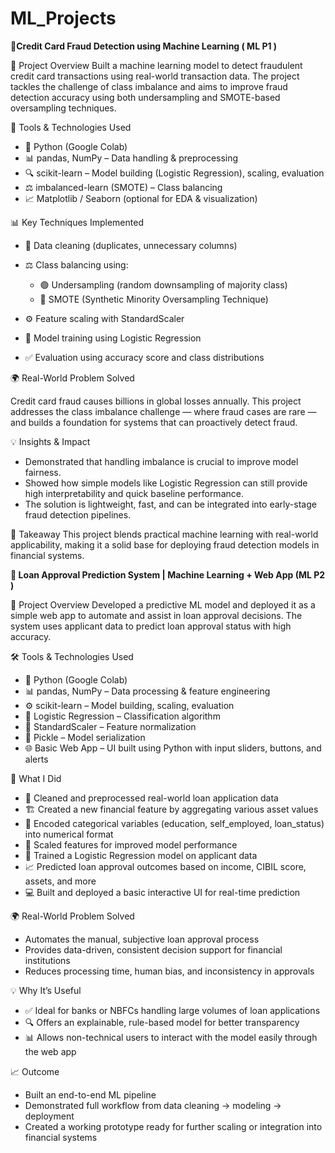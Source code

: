 # ML_Projects


🔐**Credit Card Fraud Detection using Machine Learning ( ML P1 )** 

🚀 Project Overview
Built a machine learning model to detect fraudulent credit card transactions using real-world transaction data. The project tackles the challenge of class imbalance and aims to improve fraud detection accuracy using both undersampling and SMOTE-based oversampling techniques.


🔧 Tools & Technologies Used

* 🐍 Python (Google Colab)
* 📊 pandas, NumPy – Data handling & preprocessing
* 🔍 scikit-learn – Model building (Logistic Regression), scaling, evaluation
* ⚖️ imbalanced-learn (SMOTE) – Class balancing
* 📈 Matplotlib / Seaborn (optional for EDA & visualization)

📊 Key Techniques Implemented

* 🧹 Data cleaning (duplicates, unnecessary columns)
* ⚖️ Class balancing using:

  * 🟢 Undersampling (random downsampling of majority class)
  * 🔵 SMOTE (Synthetic Minority Oversampling Technique)
* ⚙️ Feature scaling with StandardScaler
* 🤖 Model training using Logistic Regression
* ✅ Evaluation using accuracy score and class distributions

🌍 Real-World Problem Solved

Credit card fraud causes billions in global losses annually. This project addresses the class imbalance challenge — where fraud cases are rare — and builds a foundation for systems that can proactively detect fraud.

💡 Insights & Impact

* Demonstrated that handling imbalance is crucial to improve model fairness.
* Showed how simple models like Logistic Regression can still provide high interpretability and quick baseline performance.
* The solution is lightweight, fast, and can be integrated into early-stage fraud detection pipelines.


📌 Takeaway
This project blends practical machine learning with real-world applicability, making it a solid base for deploying fraud detection models in financial systems.









**🏦 Loan Approval Prediction System | Machine Learning + Web App (ML P2 )**

🚀 Project Overview
Developed a predictive ML model and deployed it as a simple web app to automate and assist in loan approval decisions. The system uses applicant data to predict loan approval status with high accuracy.

 🛠 Tools & Technologies Used

* 🐍 Python (Google Colab)
* 📊 pandas, NumPy – Data processing & feature engineering
* ⚙️ scikit-learn – Model building, scaling, evaluation
* 🧠 Logistic Regression – Classification algorithm
* 🧼 StandardScaler – Feature normalization
* 💾 Pickle – Model serialization
* 🌐 Basic Web App – UI built using Python with input sliders, buttons, and alerts

📌 What I Did

* 🔄 Cleaned and preprocessed real-world loan application data
* 🏗 Created a new financial feature by aggregating various asset values
* 🧹 Encoded categorical variables (education, self_employed, loan_status) into numerical format
* 📐 Scaled features for improved model performance
* 🤖 Trained a Logistic Regression model on applicant data
* 📈 Predicted loan approval outcomes based on income, CIBIL score, assets, and more
* 💻 Built and deployed a basic interactive UI for real-time prediction

🌍 Real-World Problem Solved

* Automates the manual, subjective loan approval process
* Provides data-driven, consistent decision support for financial institutions
* Reduces processing time, human bias, and inconsistency in approvals

💡 Why It’s Useful

* ✅ Ideal for banks or NBFCs handling large volumes of loan applications
* 🔍 Offers an explainable, rule-based model for better transparency
* 📊 Allows non-technical users to interact with the model easily through the web app

 📈 Outcome

* Built an end-to-end ML pipeline
* Demonstrated full workflow from data cleaning → modeling → deployment
* Created a working prototype ready for further scaling or integration into financial systems



